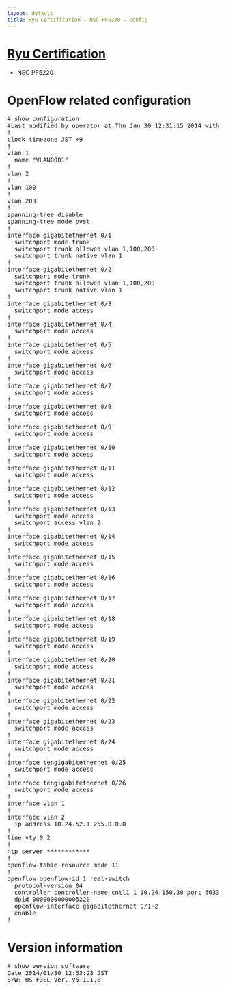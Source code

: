 ```yaml
---
layout: default
title: Ryu Certification - NEC PF5220 - config
---
```

# [Ryu Certification](http://osrg.github.io/ryu/certification.html)
* NEC PF5220

# OpenFlow related configuration
<pre>
# show configuration
#Last modified by operator at Thu Jan 30 12:31:15 2014 with version V5.1.1.0
!
clock timezone JST +9
!
vlan 1
  name "VLAN0001"
!
vlan 2
!
vlan 100
!
vlan 203
!
spanning-tree disable
spanning-tree mode pvst
!
interface gigabitethernet 0/1
  switchport mode trunk
  switchport trunk allowed vlan 1,100,203
  switchport trunk native vlan 1
!
interface gigabitethernet 0/2
  switchport mode trunk
  switchport trunk allowed vlan 1,100,203
  switchport trunk native vlan 1
!
interface gigabitethernet 0/3
  switchport mode access
!
interface gigabitethernet 0/4
  switchport mode access
!
interface gigabitethernet 0/5
  switchport mode access
!
interface gigabitethernet 0/6
  switchport mode access
!
interface gigabitethernet 0/7
  switchport mode access
!
interface gigabitethernet 0/8
  switchport mode access
!
interface gigabitethernet 0/9
  switchport mode access
!
interface gigabitethernet 0/10
  switchport mode access
!
interface gigabitethernet 0/11
  switchport mode access
!
interface gigabitethernet 0/12
  switchport mode access
!
interface gigabitethernet 0/13
  switchport mode access
  switchport access vlan 2
!
interface gigabitethernet 0/14
  switchport mode access
!
interface gigabitethernet 0/15
  switchport mode access
!
interface gigabitethernet 0/16
  switchport mode access
!
interface gigabitethernet 0/17
  switchport mode access
!
interface gigabitethernet 0/18
  switchport mode access
!
interface gigabitethernet 0/19
  switchport mode access
!
interface gigabitethernet 0/20
  switchport mode access
!
interface gigabitethernet 0/21
  switchport mode access
!
interface gigabitethernet 0/22
  switchport mode access
!
interface gigabitethernet 0/23
  switchport mode access
!
interface gigabitethernet 0/24
  switchport mode access
!
interface tengigabitethernet 0/25
  switchport mode access
!
interface tengigabitethernet 0/26
  switchport mode access
!
interface vlan 1
!
interface vlan 2
  ip address 10.24.52.1 255.0.0.0
!
line vty 0 2
!
ntp server ************
!
openflow-table-resource mode 11
!
openflow openflow-id 1 real-switch
  protocol-version 04
  controller controller-name cntl1 1 10.24.150.30 port 6633 tcp
  dpid 0000000000005220
  openflow-interface gigabitethernet 0/1-2
  enable
!
</pre>

# Version information
<pre>
# show version software
Date 2014/01/30 12:53:23 JST
S/W: OS-F3SL Ver. V5.1.1.0
</pre>

